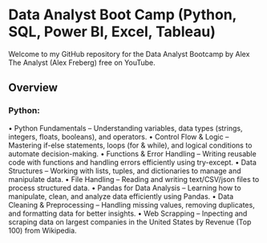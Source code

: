 # Data Analyst Boot Camp (Python, SQL, Power BI, Excel, Tableau)

Welcome to my GitHub repository for the Data Analyst Bootcamp by Alex The Analyst (Alex Freberg) free on YouTube.

## Overview

### Python:
• Python Fundamentals – Understanding variables, data types (strings, integers, floats, booleans), and operators.
• Control Flow & Logic – Mastering if-else statements, loops (for & while), and logical conditions to automate decision-making.
• Functions & Error Handling – Writing reusable code with functions and handling errors efficiently using try-except.
• Data Structures – Working with lists, tuples, and dictionaries to manage and manipulate data.
• File Handling – Reading and writing text/CSV/json files to process structured data.
• Pandas for Data Analysis – Learning how to manipulate, clean, and analyze data efficiently using Pandas.
• Data Cleaning & Preprocessing – Handling missing values, removing duplicates, and formatting data for better insights.
• Web Scrapping – Inpecting and scraping data on largest companies in the United States by Revenue (Top 100) from Wikipedia.


